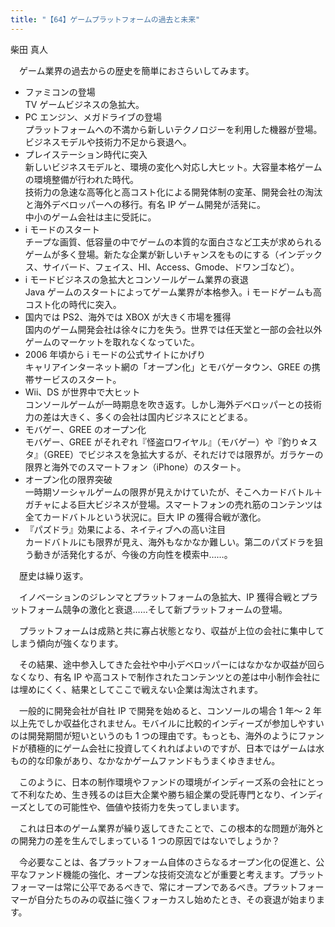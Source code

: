 ```yaml
---
title: "【64】ゲームプラットフォームの過去と未来"
---
```



柴田 真人


　ゲーム業界の過去からの歴史を簡単におさらいしてみます。

  - ファミコンの登場  
    TV ゲームビジネスの急拡大。
  - PC エンジン、メガドライブの登場  
    プラットフォームへの不満から新しいテクノロジーを利用した機器が登場。ビジネスモデルや技術力不足から衰退へ。
  - プレイステーション時代に突入  
    新しいビジネスモデルと、環境の変化へ対応し大ヒット。大容量本格ゲームの環境整備が行われた時代。  
    技術力の急速な高等化と高コスト化による開発体制の変革、開発会社の淘汰と海外デベロッパーへの移行。有名 IP ゲーム開発が活発に。  
    中小のゲーム会社は主に受託に。
  - i モードのスタート  
    チープな画質、低容量の中でゲームの本質的な面白さなど工夫が求められるゲームが多く登場。新たな企業が新しいチャンスをものにする（インデックス、サイバード、フェイス、HI、Access、Gmode、ドワンゴなど）。
  - i モードビジネスの急拡大とコンソールゲーム業界の衰退  
    Java ゲームのスタートによってゲーム業界が本格参入。i モードゲームも高コスト化の時代に突入。
  - 国内では PS2、海外では XBOX が大きく市場を獲得  
    国内のゲーム開発会社は徐々に力を失う。世界では任天堂と一部の会社以外ゲームのマーケットを取れなくなっていた。
  - 2006 年頃から i モードの公式サイトにかげり  
    キャリアインターネット網の「オープン化」とモバゲータウン、GREE の携帯サービスのスタート。
  - Wii、DS が世界中で大ヒット  
    コンソールゲームが一時期息を吹き返す。しかし海外デベロッパーとの技術力の差は大きく、多くの会社は国内ビジネスにとどまる。
  - モバゲー、GREE のオープン化  
    モバゲー、GREE がそれぞれ『怪盗ロワイヤル』（モバゲー）や『釣り☆スタ』（GREE）でビジネスを急拡大するが、それだけでは限界が。ガラケーの限界と海外でのスマートフォン（iPhone）のスタート。
  - オープン化の限界突破  
    一時期ソーシャルゲームの限界が見えかけていたが、そこへカードバトル＋ガチャによる巨大ビジネスが登場。スマートフォンの売れ筋のコンテンツは全てカードバトルという状況に。巨大 IP の獲得合戦が激化。
  - 『パズドラ』効果による、ネイティブへの高い注目  
    カードバトルにも限界が見え、海外もなかなか難しい。第二のパズドラを狙う動きが活発化するが、今後の方向性を模索中……。

　歴史は繰り返す。

　イノベーションのジレンマとプラットフォームの急拡大、IP 獲得合戦とプラットフォーム競争の激化と衰退……そして新プラットフォームの登場。

　プラットフォームは成熟と共に寡占状態となり、収益が上位の会社に集中してしまう傾向が強くなります。

　その結果、途中参入してきた会社や中小デベロッパーにはなかなか収益が回らなくなり、有名 IP や高コストで制作されたコンテンツとの差は中小制作会社には埋めにくく、結果としてここで戦えない企業は淘汰されます。

　一般的に開発会社が自社 IP で開発を始めると、コンソールの場合 1 年～ 2 年以上先でしか収益化されません。モバイルに比較的インディーズが参加しやすいのは開発期間が短いというのも 1 つの理由です。もっとも、海外のようにファンドが積極的にゲーム会社に投資してくれればよいのですが、日本ではゲームは水もの的な印象があり、なかなかゲームファンドもうまくゆきません。

　このように、日本の制作環境やファンドの環境がインディーズ系の会社にとって不利なため、生き残るのは巨大企業や勝ち組企業の受託専門となり、インディーズとしての可能性や、価値や技術力を失ってしまいます。

　これは日本のゲーム業界が繰り返してきたことで、この根本的な問題が海外との開発力の差を生んでしまっている 1 つの原因ではないでしょうか？

　今必要なことは、各プラットフォーム自体のさらなるオープン化の促進と、公平なファンド機能の強化、オープンな技術交流などが重要と考えます。プラットフォーマーは常に公平であるべきで、常にオープンであるべき。プラットフォーマーが自分たちのみの収益に強くフォーカスし始めたとき、その衰退が始まります。
